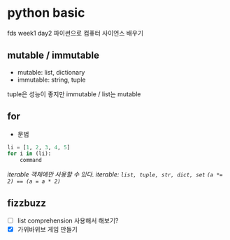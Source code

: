 # python basic
fds week1 day2 파이썬으로 컴퓨터 사이언스 배우기

## mutable / immutable
  * mutable: list, dictionary
  * immutable: string, tuple

  tuple은 성능이 좋지만 immutable / list는 mutable

## for
* 문법
```python
li = [1, 2, 3, 4, 5]
for i in (li):
    command
```
*iterable 객체에만 사용할 수 있다.*
*iterable: `list, tuple, str, dict, set`*
*`(a *= 2) == (a = a * 2)`*

## fizzbuzz
- [ ] list comprehension 사용해서 해보기?
- [x] 가위바위보 게임 만들기
